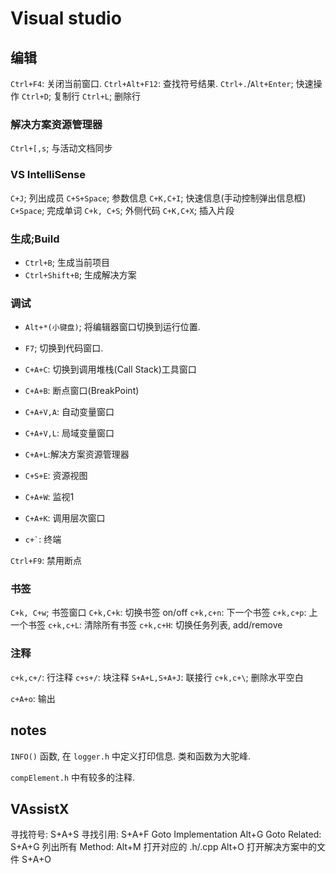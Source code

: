# Visual studio

## 编辑

`Ctrl+F4`: 关闭当前窗口.
`Ctrl+Alt+F12`: 查找符号结果.
`Ctrl+.`/`Alt+Enter`; 快速操作
`Ctrl+D`; 复制行
`Ctrl+L`; 删除行

### 解决方案资源管理器

`Ctrl+[,s`; 与活动文档同步

### VS IntelliSense

`C+J`; 列出成员
`C+S+Space`; 参数信息
`C+K,C+I`; 快速信息(手动控制弹出信息框)
`C+Space`; 完成单词 
`C+k, C+S`; 外侧代码
`C+K,C+X`; 插入片段

### 生成;Build

+ `Ctrl+B`; 生成当前项目
+ `Ctrl+Shift+B`; 生成解决方案

### 调试

+ `Alt+*(小键盘)`; 将编辑器窗口切换到运行位置.
+ `F7`; 切换到代码窗口.

+ `C+A+C`: 切换到调用堆栈(Call Stack)工具窗口
+ `C+A+B`: 断点窗口(BreakPoint)
+ `C+A+V,A`: 自动变量窗口
+ `C+A+V,L`: 局域变量窗口
+ `C+A+L`:解决方案资源管理器
+ `C+S+E`: 资源视图
+ `C+A+W`: 监视1
+ `C+A+K`: 调用层次窗口
+ `` c+` ``: 终端

`Ctrl+F9`: 禁用断点

### 书签

`C+k, C+w`; 书签窗口
`C+k,C+k`: 切换书签 on/off
`c+k,c+n`: 下一个书签
`c+k,c+p`: 上一个书签
`c+k,c+L`: 清除所有书签
`c+k,c+H`: 切换任务列表, add/remove

### 注释

`c+k,c+/`: 行注释
`c+s+/`: 块注释
`S+A+L,S+A+J`: 联接行
`c+k,c+\`; 删除水平空白

`c+A+o`: 输出

## notes

`INFO()` 函数, 在 `logger.h` 中定义打印信息.
类和函数为大驼峰.

`compElement.h` 中有较多的注释.

## VAssistX

寻找符号: S+A+S
寻找引用: S+A+F
Goto Implementation Alt+G
Goto Related: S+A+G
列出所有 Method: Alt+M
打开对应的 .h/.cpp Alt+O
打开解决方案中的文件 S+A+O
